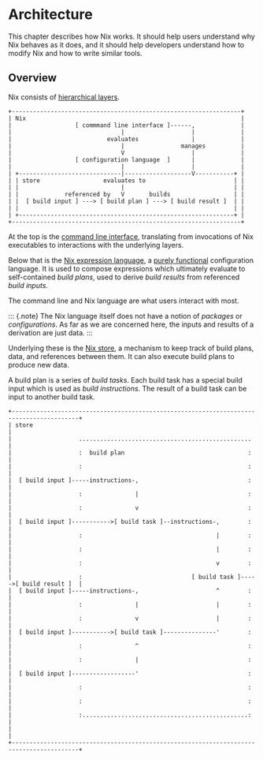 # Architecture

This chapter describes how Nix works.
It should help users understand why Nix behaves as it does, and it should help developers understand how to modify Nix and how to write similar tools.

## Overview

Nix consists of [hierarchical layers][layer-architecture].

```
+-----------------------------------------------------------------+
| Nix                                                             |
|                  [ commmand line interface ]------,             |
|                               |                   |             |
|                           evaluates               |             |
|                               |                manages          |
|                               V                   |             |
|                  [ configuration language  ]      |             |
|                               |                   |             |
| +-----------------------------|-------------------V-----------+ |
| | store                  evaluates to                         | |
| |                             |                               | |
| |             referenced by   V       builds                  | |
| |  [ build input ] ---> [ build plan ] ---> [ build result ]  | |
| |                                                             | |
| +-------------------------------------------------------------+ |
+-----------------------------------------------------------------+
```

At the top is the [command line interface](../command-ref/command-ref.md), translating from invocations of Nix executables to interactions with the underlying layers.

Below that is the [Nix expression language](../expressions/expression-language.md), a [purely functional][purely-functional-programming] configuration language.
It is used to compose expressions which ultimately evaluate to self-contained *build plans*, used to derive *build results* from referenced *build inputs*.

The command line and Nix language are what users interact with most.

::: {.note}
The Nix language itself does not have a notion of *packages* or *configurations*.
As far as we are concerned here, the inputs and results of a derivation are just data.
:::

Underlying these is the [Nix store](./store/store.md), a mechanism to keep track of build plans, data, and references between them.
It can also execute build plans to produce new data.

A build plan is a series of *build tasks*.
Each build task has a special build input which is used as *build instructions*.
The result of a build task can be input to another build task.

```
+-----------------------------------------------------------------------------------------+
| store                                                                                   |
|                   .................................................                     |
|                   :  build plan                                   :                     |
|                   :                                               :                     |
|  [ build input ]-----instructions-,                               :                     |
|                   :               |                               :                     |
|                   :               v                               :                     |
|  [ build input ]----------->[ build task ]--instructions-,        :                     |
|                   :                                      |        :                     |
|                   :                                      |        :                     |
|                   :                                      v        :                     |
|                   :                               [ build task ]----->[ build result ]  |
|  [ build input ]-----instructions-,                      ^        :                     |
|                   :               |                      |        :                     |
|                   :               v                      |        :                     |
|  [ build input ]----------->[ build task ]---------------'        :                     |
|                   :               ^                               :                     |
|                   :               |                               :                     |
|  [ build input ]------------------'                               :                     |
|                   :                                               :                     |
|                   :                                               :                     |
|                   :...............................................:                     |
|                                                                                         |
+-----------------------------------------------------------------------------------------+
```

[layer-architecture]: https://en.m.wikipedia.org/wiki/Multitier_architecture#Layers
[purely-functional-programming]: https://en.m.wikipedia.org/wiki/Purely_functional_programming
